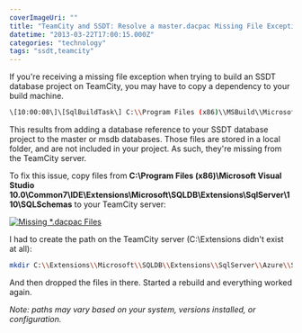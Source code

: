 ```yaml
---
coverImageUri: ""
title: "TeamCity and SSDT: Resolve a master.dacpac Missing File Exception"
datetime: "2013-03-22T17:00:15.000Z"
categories: "technology"
tags: "ssdt,teamcity"
---
```


If you're receiving a missing file exception when trying to build an SSDT database project on TeamCity, you may have to copy a dependency to your build machine.

```bash
\[10:00:08\]\[SqlBuildTask\] C:\\Program Files (x86)\\MSBuild\\Microsoft\\VisualStudio\\v10.0\\SSDT\\Microsoft.Data.Tools.Schema.SqlTasks.targets(494, 5): error SQL72027: File "C:\\Extensions\\Microsoft\\SQLDB\\Extensions\\SqlServer\\Azure\\SqlSchemas\\master.dacpac" does not exist.
```

This results from adding a database reference to your SSDT database project to the master or msdb databases. Those files are stored in a local folder, and are not included in your project. As such, they're missing from the TeamCity server.

To fix this issue, copy files from **C:\\Program Files (x86)\\Microsoft Visual Studio 10.0\\Common7\\IDE\\Extensions\\Microsoft\\SQLDB\\Extensions\\SqlServer\\110\\SQLSchemas** to your TeamCity server:

[![Missing *.dacpac Files](http://assets.brandonmartinez.com/brandonmartinez/2013/03/dacpac-575x86.png)](http://assets.brandonmartinez.com/brandonmartinez/2013/03/dacpac.png)

I had to create the path on the TeamCity server (C:\\Extensions didn't exist at all):

```bash
mkdir C:\\Extensions\\Microsoft\\SQLDB\\Extensions\\SqlServer\\Azure\\SqlSchemas\\
```

And then dropped the files in there. Started a rebuild and everything worked again.

_Note: paths may vary based on your system, versions installed, or configuration._
